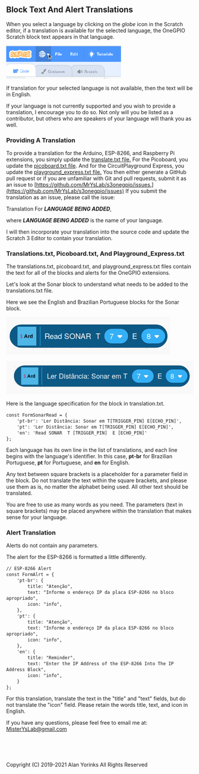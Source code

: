 ## Block Text And Alert Translations

When you select a language by clicking on the *globe* icon in the
Scratch editor, if a translation is available for the selected language,
the OneGPIO Scratch block text appears in that language.

![](./images/languages.png)

If translation for your selected language is not available, then the
text will be in English.

If your language is not currently supported and you wish to provide a
translation, I encourage you to do so. Not only will you be listed as a
contributor, but others who are speakers of your language will thank you
as well.

### Providing A Translation

To provide a translation for the Arduino, ESP-8266, and Raspberry Pi
extensions, you simply update the
[translate.txt file.](https://github.com/MrYsLab/s3onegpio/blob/master/translations/translations.txt)
For the Picoboard, you update the
[picoboard.txt file](https://github.com/MrYsLab/s3onegpio/blob/master/translations/picoboard.txt).
And for the CircuitPlayground Express, you update the
[playground_express.txt file.](https://github.com/MrYsLab/s3onegpio/blob/master/translations/playground_express.tx)
You then either generate a GitHub pull request or if you are unfamiliar
with Git and pull requests, submit it as an issue to
[https://github.com/MrYsLab/s3onegpio/issues.](https://github.com/MrYsLab/s3onegpio/issues)
If you submit the translation as an issue, please call the issue:

Translation For ***LANGUAGE BEING ADDED***, 

where ***LANGUAGE BEING ADDED*** is the name of your language.

I will then incorporate your translation into the source code and update
the Scratch 3 Editor to contain your translation.

### Translations.txt, Picoboard.txt, And Playground_Express.txt
 
 The translations.txt, picoboard.txt, and playground_express.txt files contain the text for all
 of the blocks and alerts for the OneGPIO extensions.

Let's look at the Sonar block to understand what needs to be added to
the translations.txt file.
 
 Here we see the English and Brazilian Portuguese blocks for the Sonar
 block.

![](./images/sonar_english.png)


![](./images/sonar_pt-br.png)

Here is the language specification for the block in translation.txt.

```
const FormSonarRead = {
    'pt-br': 'Ler Distância: Sonar em T[TRIGGER_PIN] E[ECHO_PIN]',
    'pt': 'Ler Distância: Sonar em T[TRIGGER_PIN] E[ECHO_PIN]',
    'en': 'Read SONAR  T [TRIGGER_PIN]  E [ECHO_PIN]'
};
```

Each language has its own line in the list of translations, and each
line begins with the language's identifier. In this case, **pt-br** for
Brazilian Portuguese, **pt** for Portuguese, and **en** for English.

Any text between square brackets is a placeholder for a parameter field
in the block. Do not translate the text within the square brackets, and
please use them as is, no matter the alphabet being used. All other text
should be translated.

You are free to use as many words as you need.  The parameters (text 
in square brackets) may be placed anywhere within the translation 
that makes sense for your language.

### Alert Translation

Alerts do not contain any parameters.

The alert for the ESP-8266 is formatted a little differently. 

```
// ESP-8266 Alert
const FormAlrt = {
    'pt-br': {
        title: "Atenção",
        text: "Informe o endereço IP da placa ESP-8266 no bloco apropriado",
        icon: "info",
    },
    'pt': {
        title: "Atenção",
        text: "Informe o endereço IP da placa ESP-8266 no bloco apropriado",
        icon: "info",
    },
    'en': {
        title: "Reminder",
        text: "Enter the IP Address of the ESP-8266 Into The IP Address Block",
        icon: "info",
    }
};
```

For this translation, translate the text in the "title" and "text"
fields, but do not translate the "icon" field. Please retain the words
title, text, and icon in English.

If you have any questions, please feel free to email me at:
[MisterYsLab@gmail.com](mailto:MisterYsLab@gmail.com)



<br>
<br>
<br>


Copyright (C) 2019-2021 Alan Yorinks All Rights Reserved

